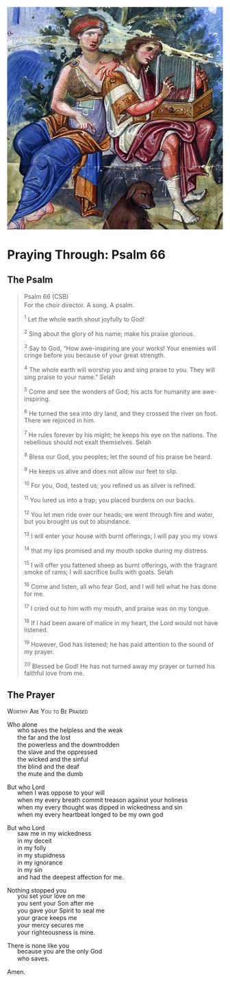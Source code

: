 <img class="intro-right" src="art-paris-psalter.jpg">

<style>
  li {list-style-type: none;}
  p + ul {
    margin-top: -18px;
}
</style>

# Praying Through: Psalm 66

## The Psalm

>Psalm 66 (CSB)  
><sup></sup> For the choir director. A song. A psalm. 
>
><sup>1</sup> Let the whole earth shout joyfully to God! 
>
><sup>2</sup> Sing about the glory of his name; make his praise glorious. 
>
><sup>3</sup> Say to God, “How awe-inspiring are your works! Your enemies will cringe before you because of your great strength. 
>
><sup>4</sup> The whole earth will worship you and sing praise to you. They will sing praise to your name.” Selah 
>
><sup>5</sup> Come and see the wonders of God; his acts for humanity are awe-inspiring. 
>
><sup>6</sup> He turned the sea into dry land, and they crossed the river on foot. There we rejoiced in him. 
>
><sup>7</sup> He rules forever by his might; he keeps his eye on the nations. The rebellious should not exalt themselves. Selah 
>
><sup>8</sup> Bless our God, you peoples; let the sound of his praise be heard. 
>
><sup>9</sup> He keeps us alive and does not allow our feet to slip. 
>
><sup>10</sup> For you, God, tested us; you refined us as silver is refined. 
>
><sup>11</sup> You lured us into a trap; you placed burdens on our backs. 
>
><sup>12</sup> You let men ride over our heads; we went through fire and water, but you brought us out to abundance. 
>
><sup>13</sup> I will enter your house with burnt offerings; I will pay you my vows 
>
><sup>14</sup> that my lips promised and my mouth spoke during my distress. 
>
><sup>15</sup> I will offer you fattened sheep as burnt offerings, with the fragrant smoke of rams; I will sacrifice bulls with goats. Selah 
>
><sup>16</sup> Come and listen, all who fear God, and I will tell what he has done for me. 
>
><sup>17</sup> I cried out to him with my mouth, and praise was on my tongue. 
>
><sup>18</sup> If I had been aware of malice in my heart, the Lord would not have listened. 
>
><sup>19</sup> However, God has listened; he has paid attention to the sound of my prayer. 
>
><sup>20</sup> Blessed be God! He has not turned away my prayer or turned his faithful love from me.

## The Prayer

<div style="font-variant: small-caps;">
Worthy Are You to Be Praised
</div>

Who alone
* who saves the helpless and the weak
* the far and the lost
* the powerless and the downtrodden
* the slave and the oppressed
* the wicked and the sinful
* the blind and the deaf
* the mute and the dumb

But who Lord
* when I was oppose to your will
* when my every breath commit treason against your holiness
* when my every thought was dipped in wickedness and sin
* when my every heartbeat longed to be my own god

But who Lord
* saw me in my wickedness
* in my deceit
* in my folly
* in my stupidness
* in my ignorance
* in my sin
* and had the deepest affection for me.

Nothing stopped you
* you set your love on me
* you sent your Son after me
* you gave your Spirit to seal me
* your grace keeps me
* your mercy secures me
* your righteousness is mine.

There is none like you
* because you are the only God
* who saves.

Amen.
